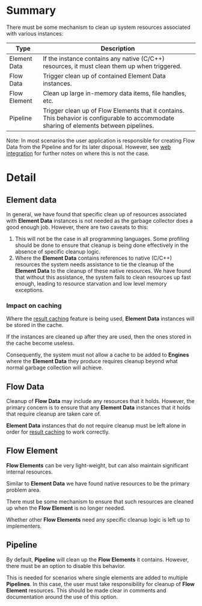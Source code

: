 # Summary

There must be some mechanism to clean up system resources 
associated with various instances:

| Type | Description                                                                                                                              |
|---|------------------------------------------------------------------------------------------------------------------------------------------|
| Element Data | If the instance contains any native (C/C++) resources, it must clean them up when triggered.                                             |
| Flow Data    | Trigger clean up of contained Element Data instances.                                                                                    |
| Flow Element | Clean up large in-memory data items, file handles, etc.                                                                                  |
| Pipeline     | Trigger clean up of Flow Elements that it contains. This behavior is configurable to accommodate sharing of elements between pipelines. |

Note: In most scenarios the user application is responsible for creating Flow Data from the Pipeline and for its later disposal.
However, see [web integration](web-integration.md) for further notes
on where this is not the case.

# Detail

## Element data

In general, we have found that specific clean up of resources associated with 
**Element Data** instances is not needed as the garbage collector does a good 
enough job.
However, there are two caveats to this:

1. This will not be the case in all programming languages. Some profiling should
   be done to ensure that cleanup is being done effectively in the absence of
   specific cleanup logic.
2. Where the **Element Data** contains references to native (C/C++) resources
   the system needs assistance to tie the cleanup of the **Element Data** to 
   the cleanup of these native resources. We have found that without this 
   assistance, the system fails to clean resources up fast enough, leading to 
   resource starvation and low level memory exceptions.

### Impact on caching

Where the [result caching](caching.md) feature is being used, **Element Data** 
instances will be stored in the cache.

If the instances are cleaned up after they are used, then the ones stored in
the cache become useless.

Consequently, the system must not allow a cache to be added to **Engines** 
where the **Element Data** they produce requires cleanup beyond what normal
garbage collection will achieve.

## Flow Data

Cleanup of **Flow Data** may include any resources that it holds. However,
the primary concern is to ensure that any **Element Data** instances that 
it holds that require cleanup are taken care of.

**Element Data** instances that do not require cleanup must be left alone
in order for [result caching](caching.md) to work correctly.

## Flow Element

**Flow Elements** can be very light-weight, but can also maintain significant 
internal resources.

Similar to **Element Data** we have found native resources to be 
the primary problem area.

There must be some mechanism to ensure that such resources are cleaned up 
when the **Flow Element** is no longer needed. 

Whether other **Flow Elements** need any specific cleanup logic is 
left up to implementers.

## Pipeline

By default, **Pipeline** will clean up the **Flow Elements** it contains. 
However, there must be an option to disable this behavior.

This is needed for scenarios where single elements are added to multiple
**Pipelines**.
In this case, the user must take responsibility for cleanup of 
**Flow Element** resources. This should be made clear in comments and 
documentation around the use of this option.

